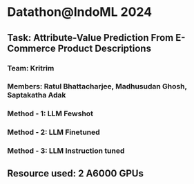 # Datathon@IndoML 2024

## Task: Attribute-Value Prediction From E-Commerce Product Descriptions

### Team: Kritrim
### Members: Ratul Bhattacharjee, Madhusudan Ghosh, Saptakatha Adak

### Method - 1: LLM Fewshot

### Method - 2: LLM Finetuned

### Method - 3: LLM Instruction tuned


## Resource used: 2 A6000 GPUs
